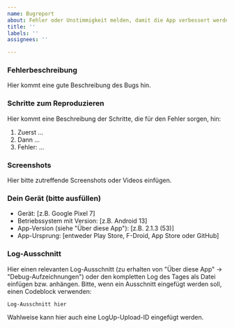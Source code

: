```yaml
---
name: Bugreport
about: Fehler oder Unstimmigkeit melden, damit die App verbessert werden kann
title: ''
labels: ''
assignees: ''

---
```


### Fehlerbeschreibung

Hier kommt eine gute Beschreibung des Bugs hin.

### Schritte zum Reproduzieren

Hier kommt eine Beschreibung der Schritte, die für den Fehler sorgen, hin:
1. Zuerst ...
2. Dann ...
3. Fehler: ...

### Screenshots

Hier bitte zutreffende Screenshots oder Videos einfügen.

### Dein Gerät (bitte ausfüllen)

 - Gerät: \[z.B. Google Pixel 7]
 - Betriebssystem mit Version: \[z.B. Android 13]
 - App-Version (siehe "Über diese App"): \[z.B. 2.1.3 (53)]
 - App-Ursprung: \[entweder Play Store, F-Droid, App Store oder GitHub]

### Log-Ausschnitt

Hier einen relevanten Log-Ausschnitt (zu erhalten von "Über diese App" -> "Debug-Aufzeichnungen") oder den kompletten Log des Tages als Datei einfügen bzw. anhängen.
Bitte, wenn ein Ausschnitt eingefügt werden soll, einen Codeblock verwenden:
```txt
Log-Ausschnitt hier
```
Wahlweise kann hier auch eine LogUp-Upload-ID eingefügt werden.
